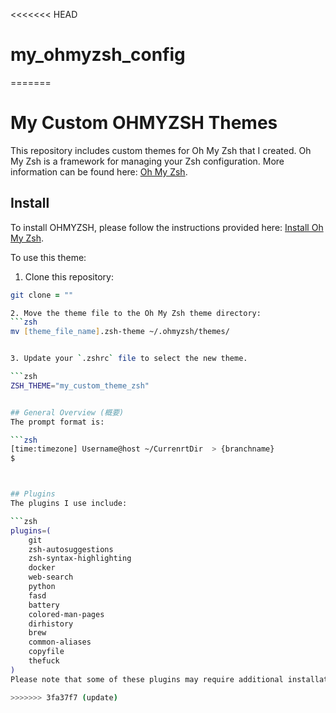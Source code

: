 <<<<<<< HEAD
# my_ohmyzsh_config
=======
# My Custom OHMYZSH Themes
This repository includes custom themes for Oh My Zsh that I created. Oh My Zsh is a framework for managing your Zsh configuration. More information can be found here: [Oh My Zsh](https://github.com/ohmyzsh/ohmyzsh).

## Install
To install OHMYZSH, please follow the instructions provided here: [Install Oh My Zsh](https://github.com/ohmyzsh/ohmyzsh).

To use this theme:

1. Clone this repository:
```zsh
git clone = ""

2. Move the theme file to the Oh My Zsh theme directory:
```zsh
mv [theme_file_name].zsh-theme ~/.ohmyzsh/themes/


3. Update your `.zshrc` file to select the new theme.

```zsh
ZSH_THEME="my_custom_theme_zsh"


## General Overview (概要)
The prompt format is:

```zsh
[time:timezone] Username@host ~/CurrenrtDir  > {branchname}
$



## Plugins
The plugins I use include:

```zsh
plugins=(
    git
    zsh-autosuggestions
    zsh-syntax-highlighting
    docker
    web-search
    python
    fasd
    battery
    colored-man-pages
    dirhistory
    brew
    common-aliases
    copyfile
    thefuck
)
Please note that some of these plugins may require additional installation.

>>>>>>> 3fa37f7 (update)
